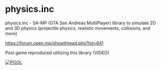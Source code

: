 # physics.inc
physics.inc - SA-MP (GTA San Andreas MultiPlayer) library to simulate 2D and 3D physics (projectile physics, realistic movements, collisions, and more)


https://forum.open.mp/showthread.php?tid=641



Pool game reproduced utilizing this library (VIDEO)

[![POOL](https://img.youtube.com/vi/yOtlNQvgJ6Q/0.jpg)](https://www.youtube.com/watch?v=yOtlNQvgJ6Q)
